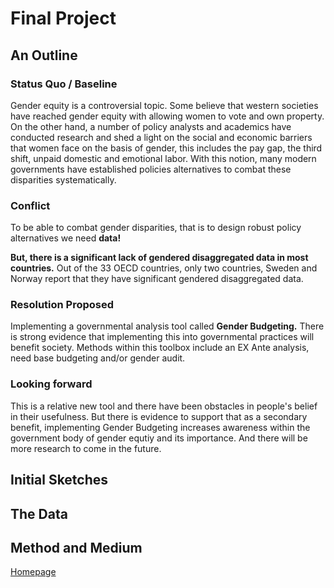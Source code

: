 # Final Project 

<h2> An Outline </h2>

<h3> Status Quo / Baseline </h3>
Gender equity is a controversial topic. Some believe that western societies have reached gender equity with allowing women to vote and own property. On the other hand, a number of policy analysts and academics have conducted research and shed a light on the social and economic barriers that women face on the basis of gender, this includes the pay gap, the third shift, unpaid domestic and emotional labor. With this notion, many modern governments have established policies alternatives to combat these disparities systematically.

<h3> Conflict </h3>
To be able to combat gender disparities, that is to design robust policy alternatives we need <b>data!</b> 

<strong>But, there is a significant lack of gendered disaggregated data in most countries.</strong> 
Out of the 33 OECD countries, only two countries, Sweden and Norway report that they have significant gendered disaggregated data.

<h3> Resolution Proposed </h3>
Implementing a governmental analysis tool called <strong>Gender Budgeting.</strong> There is strong evidence that implementing this into governmental practices will benefit society. Methods within this toolbox include an EX Ante analysis, need base budgeting and/or gender audit. 

<h3> Looking forward </h3>
This is a relative new tool and there have been obstacles in people's belief in their usefulness. But there is evidence to support that as a secondary benefit, implementing Gender Budgeting increases awareness within the government body of gender equtiy and its importance. And there will be more research to come in the future. 

<h2> Initial Sketches </h2>

<h2> The Data </h2>

<h2> Method and Medium </h2>

[Homepage](https://theodoralistalin.github.io/TSD-Portfolio/)

